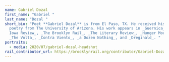 ```yaml
---
name: Gabriel Dozal
first_name: "Gabriel "
last_name: "Dozal "
short_bio: "Poet **Gabriel Dozal** is from El Paso, TX. He received his MFA in
  poetry from The University of Arizona. His work appears in _Guernica_, _The
  Iowa Review_, _The Brooklyn Rail_, _The Literary Review_, _Hunger Mountain_,
  _The Volta_, _Contra Viento_, _a Dozen Nothing_, and _Dreginald_. "
portraits:
  - media: 2020/07/gabriel-dozal-headshot
rail_contributor_url: https://brooklynrail.org/contributor/Gabriel-Dozal
---
```

